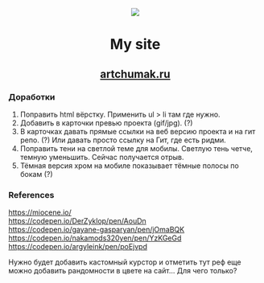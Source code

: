 <p align="center"><img src="https://img.icons8.com/emoji/100/000000/dog-face.png"/></p>  

# <p align="center">My site</p>
## <p align="center"><a href="https://artchumak.ru" target="_blank">artchumak.ru</a></p>

### Доработки
1. Поправить html вёрстку. Применить ul > li там где нужно.
2. Добавить в карточки превью проекта (gif/jpg). (?)
4. В карточках давать прямые ссылки на веб версию проекта и на гит репо. (?) Или давать просто ссылку на Гит, где есть ридми.
5. Поправить тени на светлой теме для мобилы. Светлую тень четче, темную уменьшить. Сейчас получается отрыв.
6. Тёмная версия хром на мобиле показывает тёмные полосы по бокам (?)


### References
https://miocene.io/  
https://codepen.io/DerZyklop/pen/AouDn  
https://codepen.io/gayane-gasparyan/pen/jOmaBQK  
https://codepen.io/nakamods320yen/pen/YzKGeGd  
https://codepen.io/argyleink/pen/poEjvpd

Нужно будет добавить кастомный курстор и отметить тут реф
еще можно добавить рандомности в цвете на сайт... Для чего только?
